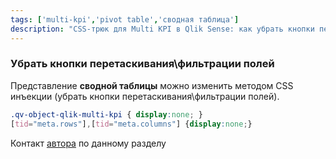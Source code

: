 ```yaml
---
tags: ['multi-kpi','pivot table','сводная таблица']
description: "CSS-трюк для Multi KPI в Qlik Sense: как убрать кнопки перетаскивания и фильтрации полей в сводной таблице. Кастомизация объекта Multi KPI."
---
```


### Убрать кнопки перетаскивания\фильтрации полей

Представление **сводной таблицы** можно изменить методом CSS инъекции (убрать кнопки перетаскивания\фильтрации полей).

``` css
.qv-object-qlik-multi-kpi { display:none; }
[tid="meta.rows"],[tid="meta.columns"] {display:none;}
```
Контакт [автора](https://t.me/igoresz) по данному разделу

